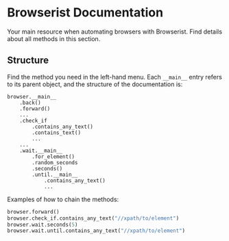 # Browserist Documentation
Your main resource when automating browsers with Browserist. Find details about all methods in this section.

## Structure
Find the method you need in the left-hand menu. Each `__main__` entry refers to its parent object, and the structure of the documentation is:

```text title="Structure"
browser.__main__
    .back()
    .forward()
    ...
    .check_if
        .contains_any_text()
        .contains_text()
        ...
    ...
    .wait.__main__
        .for_element()
        .random_seconds
        .seconds()
        .until.__main__
            .contains_any_text()
            ...
```

Examples of how to chain the methods:

```python linenums="1"
browser.forward()
browser.check_if.contains_any_text("//xpath/to/element")
browser.wait.seconds(5)
browser.wait.until.contains_any_text("//xpath/to/element")
```
